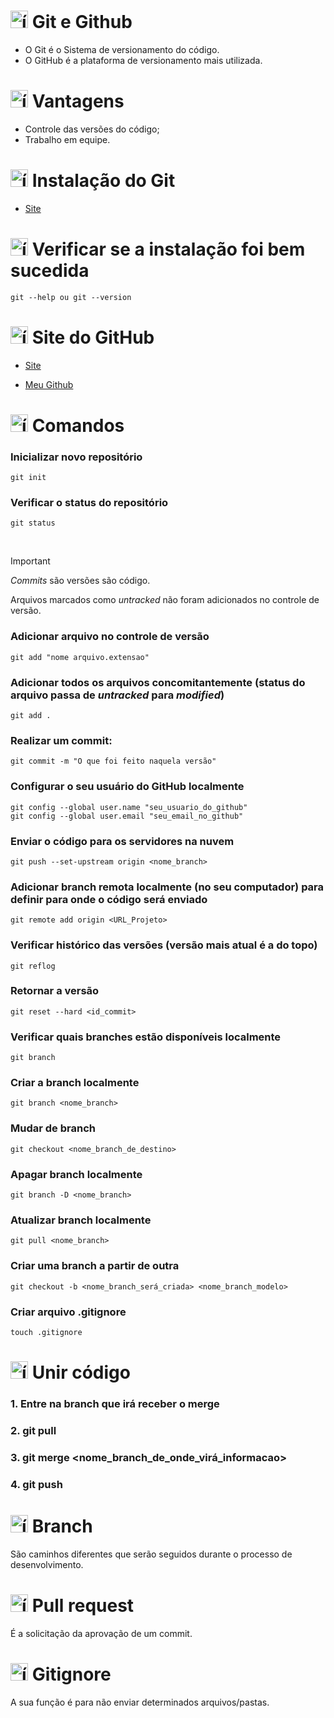 # <img src="https://github.com/user-attachments/assets/0d980e6c-97de-4add-98c3-7197095c5080" alt="ícone do Github" width="28px"/> Git e Github
- O Git é o Sistema de versionamento do código.
- O GitHub é a plataforma de versionamento mais utilizada.

# <img src="https://github.com/user-attachments/assets/026e6e5d-91fc-4a25-a763-1fc1609c724a" alt="ícone de aprovação" width="28px"/> Vantagens
- Controle das versões do código;
- Trabalho em equipe.

# <img src="https://github.com/user-attachments/assets/51054956-9a97-47e8-b1a6-9b25b0a9eb22" alt="ícone do Git" width="28px"/> Instalação do Git
- [Site](https://git-scm.com/)

# <img src="https://github.com/user-attachments/assets/8170d1f4-0d04-4bf4-8a72-fdc19f96fa08" alt="ícone de verificação" width="28px"/> Verificar se a instalação foi bem sucedida
```
git --help ou git --version
```

# <img src="https://github.com/user-attachments/assets/41411c36-f0eb-4f6d-b546-3f69740b7343" alt="ícone do Github" width="28px"/> Site do GitHub
- [Site](https://github.com/)

- [Meu Github](https://github.com/MatheusADC)

# <img src="https://github.com/user-attachments/assets/d7224906-8501-4478-b29c-5e21c1eaad4e" alt="ícone de terminal" width="28px"/> Comandos
### Inicializar novo repositório
```
git init
```

### Verificar o status do repositório
```
git status
```

<br>

> [!IMPORTANT]  
> _Commits_ são versões são código.
> 
> Arquivos marcados como _untracked_ não foram adicionados no controle de versão.

<p></p>

### Adicionar arquivo no controle de versão
```
git add "nome arquivo.extensao"
```

### Adicionar todos os arquivos concomitantemente (status do arquivo passa de _untracked_ para _modified_)
```
git add .
```

### Realizar um commit:
```
git commit -m "O que foi feito naquela versão"
```

### Configurar o seu usuário do GitHub localmente
```
git config --global user.name "seu_usuario_do_github" 
git config --global user.email "seu_email_no_github"
```

### Enviar o código para os servidores na nuvem
```
git push --set-upstream origin <nome_branch>
```

### Adicionar branch remota localmente (no seu computador) para definir para onde o código será enviado
```
git remote add origin <URL_Projeto>
```

### Verificar histórico das versões (versão mais atual é a do topo)
```
git reflog
```

### Retornar a versão
```
git reset --hard <id_commit>
```

### Verificar quais branches estão disponíveis localmente
```
git branch
```

### Criar a branch localmente
```
git branch <nome_branch>
```

### Mudar de branch
```
git checkout <nome_branch_de_destino>
```

### Apagar branch localmente
```
git branch -D <nome_branch>
````

### Atualizar branch localmente
```
git pull <nome_branch>
```

### Criar uma branch a partir de outra
```
git checkout -b <nome_branch_será_criada> <nome_branch_modelo>
```

### Criar arquivo .gitignore
```
touch .gitignore
```

# <img src="https://github.com/user-attachments/assets/7611d8bf-04cc-4d65-80b5-d283c483a251" alt="ícone de merge" width="28px"/> Unir código
### 1. Entre na branch que irá receber o merge
### 2. git pull
### 3. git merge <nome_branch_de_onde_virá_informacao>
### 4. git push

# <img src="https://github.com/user-attachments/assets/a3ae838d-dd8e-493f-8df3-991e867cd3be" alt="ícone de barnches" width="28px"/> Branch
São caminhos diferentes que serão seguidos durante o processo de desenvolvimento.

# <img src="https://github.com/user-attachments/assets/d5427377-11a1-47fd-bc2c-23b211ad3e8a" alt="ícone de pull request" width="28px"/> Pull request 
É a solicitação da aprovação de um commit.

# <img src="https://github.com/user-attachments/assets/6dff2470-e8c7-4ec5-8ba1-c7ddf6042cab" alt="ícone de git ignore" width="28px"/> Gitignore
A sua função é para não enviar determinados arquivos/pastas.
